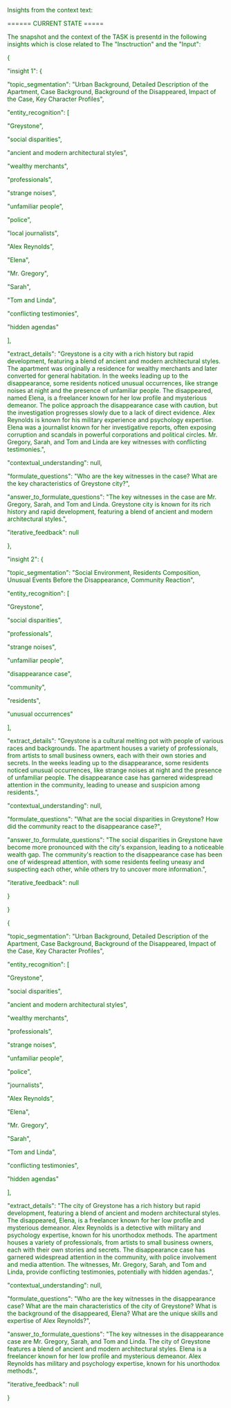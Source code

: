 
<span style='color: darkgreen;'>Insights from the context text:</span>


<span style='color: darkgreen;'>====== CURRENT STATE =====</span>

<span style='color: darkgreen;'>The snapshot and the context of the TASK is presentd in the following insights which is close related to The &quot;Insctruction&quot; and the &quot;Input&quot;:</span>

<span style='color: darkgreen;'>{</span>

<span style='color: darkgreen;'>    &quot;insight 1&quot;: {</span>

<span style='color: darkgreen;'>        &quot;topic_segmentation&quot;: &quot;Urban Background, Detailed Description of the Apartment, Case Background, Background of the Disappeared, Impact of the Case, Key Character Profiles&quot;,</span>

<span style='color: darkgreen;'>        &quot;entity_recognition&quot;: [</span>

<span style='color: darkgreen;'>            &quot;Greystone&quot;,</span>

<span style='color: darkgreen;'>            &quot;social disparities&quot;,</span>

<span style='color: darkgreen;'>            &quot;ancient and modern architectural styles&quot;,</span>

<span style='color: darkgreen;'>            &quot;wealthy merchants&quot;,</span>

<span style='color: darkgreen;'>            &quot;professionals&quot;,</span>

<span style='color: darkgreen;'>            &quot;strange noises&quot;,</span>

<span style='color: darkgreen;'>            &quot;unfamiliar people&quot;,</span>

<span style='color: darkgreen;'>            &quot;police&quot;,</span>

<span style='color: darkgreen;'>            &quot;local journalists&quot;,</span>

<span style='color: darkgreen;'>            &quot;Alex Reynolds&quot;,</span>

<span style='color: darkgreen;'>            &quot;Elena&quot;,</span>

<span style='color: darkgreen;'>            &quot;Mr. Gregory&quot;,</span>

<span style='color: darkgreen;'>            &quot;Sarah&quot;,</span>

<span style='color: darkgreen;'>            &quot;Tom and Linda&quot;,</span>

<span style='color: darkgreen;'>            &quot;conflicting testimonies&quot;,</span>

<span style='color: darkgreen;'>            &quot;hidden agendas&quot;</span>

<span style='color: darkgreen;'>        ],</span>

<span style='color: darkgreen;'>        &quot;extract_details&quot;: &quot;Greystone is a city with a rich history but rapid development, featuring a blend of ancient and modern architectural styles. The apartment was originally a residence for wealthy merchants and later converted for general habitation. In the weeks leading up to the disappearance, some residents noticed unusual occurrences, like strange noises at night and the presence of unfamiliar people. The disappeared, named Elena, is a freelancer known for her low profile and mysterious demeanor. The police approach the disappearance case with caution, but the investigation progresses slowly due to a lack of direct evidence. Alex Reynolds is known for his military experience and psychology expertise. Elena was a journalist known for her investigative reports, often exposing corruption and scandals in powerful corporations and political circles. Mr. Gregory, Sarah, and Tom and Linda are key witnesses with conflicting testimonies.&quot;,</span>

<span style='color: darkgreen;'>        &quot;contextual_understanding&quot;: null,</span>

<span style='color: darkgreen;'>        &quot;formulate_questions&quot;: &quot;Who are the key witnesses in the case? What are the key characteristics of Greystone city?&quot;,</span>

<span style='color: darkgreen;'>        &quot;answer_to_formulate_questions&quot;: &quot;The key witnesses in the case are Mr. Gregory, Sarah, and Tom and Linda. Greystone city is known for its rich history and rapid development, featuring a blend of ancient and modern architectural styles.&quot;,</span>

<span style='color: darkgreen;'>        &quot;iterative_feedback&quot;: null</span>

<span style='color: darkgreen;'>    },</span>

<span style='color: darkgreen;'>    &quot;insight 2&quot;: {</span>

<span style='color: darkgreen;'>        &quot;topic_segmentation&quot;: &quot;Social Environment, Residents Composition, Unusual Events Before the Disappearance, Community Reaction&quot;,</span>

<span style='color: darkgreen;'>        &quot;entity_recognition&quot;: [</span>

<span style='color: darkgreen;'>            &quot;Greystone&quot;,</span>

<span style='color: darkgreen;'>            &quot;social disparities&quot;,</span>

<span style='color: darkgreen;'>            &quot;professionals&quot;,</span>

<span style='color: darkgreen;'>            &quot;strange noises&quot;,</span>

<span style='color: darkgreen;'>            &quot;unfamiliar people&quot;,</span>

<span style='color: darkgreen;'>            &quot;disappearance case&quot;,</span>

<span style='color: darkgreen;'>            &quot;community&quot;,</span>

<span style='color: darkgreen;'>            &quot;residents&quot;,</span>

<span style='color: darkgreen;'>            &quot;unusual occurrences&quot;</span>

<span style='color: darkgreen;'>        ],</span>

<span style='color: darkgreen;'>        &quot;extract_details&quot;: &quot;Greystone is a cultural melting pot with people of various races and backgrounds. The apartment houses a variety of professionals, from artists to small business owners, each with their own stories and secrets. In the weeks leading up to the disappearance, some residents noticed unusual occurrences, like strange noises at night and the presence of unfamiliar people. The disappearance case has garnered widespread attention in the community, leading to unease and suspicion among residents.&quot;,</span>

<span style='color: darkgreen;'>        &quot;contextual_understanding&quot;: null,</span>

<span style='color: darkgreen;'>        &quot;formulate_questions&quot;: &quot;What are the social disparities in Greystone? How did the community react to the disappearance case?&quot;,</span>

<span style='color: darkgreen;'>        &quot;answer_to_formulate_questions&quot;: &quot;The social disparities in Greystone have become more pronounced with the city&#x27;s expansion, leading to a noticeable wealth gap. The community&#x27;s reaction to the disappearance case has been one of widespread attention, with some residents feeling uneasy and suspecting each other, while others try to uncover more information.&quot;,</span>

<span style='color: darkgreen;'>        &quot;iterative_feedback&quot;: null</span>

<span style='color: darkgreen;'>    }</span>

<span style='color: darkgreen;'>}</span>

<span style='color: darkgreen;'>{</span>

<span style='color: darkgreen;'>    &quot;topic_segmentation&quot;: &quot;Urban Background, Detailed Description of the Apartment, Case Background, Background of the Disappeared, Impact of the Case, Key Character Profiles&quot;,</span>

<span style='color: darkgreen;'>    &quot;entity_recognition&quot;: [</span>

<span style='color: darkgreen;'>        &quot;Greystone&quot;,</span>

<span style='color: darkgreen;'>        &quot;social disparities&quot;,</span>

<span style='color: darkgreen;'>        &quot;ancient and modern architectural styles&quot;,</span>

<span style='color: darkgreen;'>        &quot;wealthy merchants&quot;,</span>

<span style='color: darkgreen;'>        &quot;professionals&quot;,</span>

<span style='color: darkgreen;'>        &quot;strange noises&quot;,</span>

<span style='color: darkgreen;'>        &quot;unfamiliar people&quot;,</span>

<span style='color: darkgreen;'>        &quot;police&quot;,</span>

<span style='color: darkgreen;'>        &quot;journalists&quot;,</span>

<span style='color: darkgreen;'>        &quot;Alex Reynolds&quot;,</span>

<span style='color: darkgreen;'>        &quot;Elena&quot;,</span>

<span style='color: darkgreen;'>        &quot;Mr. Gregory&quot;,</span>

<span style='color: darkgreen;'>        &quot;Sarah&quot;,</span>

<span style='color: darkgreen;'>        &quot;Tom and Linda&quot;,</span>

<span style='color: darkgreen;'>        &quot;conflicting testimonies&quot;,</span>

<span style='color: darkgreen;'>        &quot;hidden agendas&quot;</span>

<span style='color: darkgreen;'>    ],</span>

<span style='color: darkgreen;'>    &quot;extract_details&quot;: &quot;The city of Greystone has a rich history but rapid development, featuring a blend of ancient and modern architectural styles. The disappeared, Elena, is a freelancer known for her low profile and mysterious demeanor. Alex Reynolds is a detective with military and psychology expertise, known for his unorthodox methods. The apartment houses a variety of professionals, from artists to small business owners, each with their own stories and secrets. The disappearance case has garnered widespread attention in the community, with police involvement and media attention. The witnesses, Mr. Gregory, Sarah, and Tom and Linda, provide conflicting testimonies, potentially with hidden agendas.&quot;,</span>

<span style='color: darkgreen;'>    &quot;contextual_understanding&quot;: null,</span>

<span style='color: darkgreen;'>    &quot;formulate_questions&quot;: &quot;Who are the key witnesses in the disappearance case? What are the main characteristics of the city of Greystone? What is the background of the disappeared, Elena? What are the unique skills and expertise of Alex Reynolds?&quot;,</span>

<span style='color: darkgreen;'>    &quot;answer_to_formulate_questions&quot;: &quot;The key witnesses in the disappearance case are Mr. Gregory, Sarah, and Tom and Linda. The city of Greystone features a blend of ancient and modern architectural styles. Elena is a freelancer known for her low profile and mysterious demeanor. Alex Reynolds has military and psychology expertise, known for his unorthodox methods.&quot;,</span>

<span style='color: darkgreen;'>    &quot;iterative_feedback&quot;: null</span>

<span style='color: darkgreen;'>}</span>
